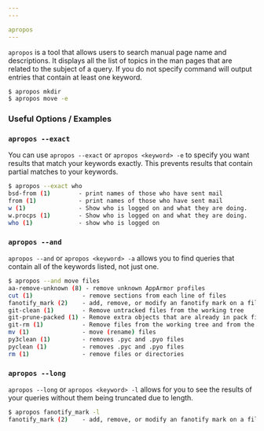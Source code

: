 ```yaml
---
---

apropos
---
```

`apropos`  is a tool that allows users to search manual page name and descriptions. It displays all the list of topics in the man pages that are related to the subject of a query. If you do not specify command will output entries that contain at least one keyword.

~~~ bash
$ apropos mkdir
$ apropos move -e

~~~

<!--more-->

### Useful Options / Examples

### `apropos --exact`

You can use `apropos --exact` or `apropos <keyword> -e` to specify you want results that match your keywords exactly. This prevents results that contain partial matches to your keywords.

~~~ bash
$ apropos --exact who
bsd-from (1)        - print names of those who have sent mail
from (1)            - print names of those who have sent mail
w (1)               - Show who is logged on and what they are doing.
w.procps (1)        - Show who is logged on and what they are doing.
who (1)             - show who is logged on
~~~




### `apropos --and`
`apropos --and` or `apropos <keyword> -a` allows you to find queries that contain all of the keywords listed, not just one.

~~~ bash
$ apropos --and move files
aa-remove-unknown (8) - remove unknown AppArmor profiles
cut (1)              - remove sections from each line of files
fanotify_mark (2)    - add, remove, or modify an fanotify mark on a filesyste...
git-clean (1)        - Remove untracked files from the working tree
git-prune-packed (1) - Remove extra objects that are already in pack files
git-rm (1)           - Remove files from the working tree and from the index
mv (1)               - move (rename) files
py3clean (1)         - removes .pyc and .pyo files
pyclean (1)          - removes .pyc and .pyo files
rm (1)               - remove files or directories
~~~

### `apropos --long`

`apropos --long` or `apropos <keyword> -l` allows for you to see the results of your queries without them being truncated due to length.

~~~bash
$ apropos fanotify_mark -l
fanotify_mark (2)    - add, remove, or modify an fanotify mark on a filesystem object

~~~
